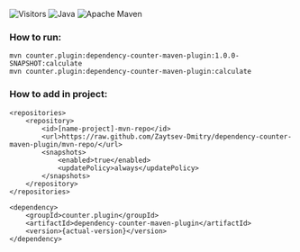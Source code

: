 ![Visitors](https://api.visitorbadge.io/api/visitors?path=https://github.com/Zaytsev-Dmitry/dependency-counter-maven-pluginVisits&countColor=%230c7ebe&style=flat&labelStyle=none)
![Java](https://img.shields.io/badge/java-%23ED8B00.svg?logo=java&logoColor=white)
![Apache Maven](https://img.shields.io/badge/Apache%20Maven-C71A36?logo=Apache%20Maven&logoColor=white)
### How to run:
```
mvn counter.plugin:dependency-counter-maven-plugin:1.0.0-SNAPSHOT:calculate
mvn counter.plugin:dependency-counter-maven-plugin:calculate
```

### How to add in project:
```
<repositories>
    <repository>
        <id>[name-project]-mvn-repo</id>
        <url>https://raw.github.com/Zaytsev-Dmitry/dependency-counter-maven-plugin/mvn-repo/</url>
        <snapshots>
            <enabled>true</enabled>
            <updatePolicy>always</updatePolicy>
        </snapshots>
    </repository>
</repositories>

<dependency>
    <groupId>counter.plugin</groupId>
    <artifactId>dependency-counter-maven-plugin</artifactId>
    <version>{actual-version}</version>
</dependency>

```
